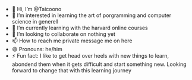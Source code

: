 - 👋 Hi, I’m @Taicoono
- 👀 I’m interested in learning the art of porgramming and computer science in generell
- 🌱 I’m currently learning with the harvard online courses
- 💞️ I’m looking to collaborate on nothing yet
- 📫 How to reach me private message me on here
- 😄 Pronouns: he/him
- ⚡ Fun fact: I like to get head over heels with new things to learn, abondend them when it gets difficult and start something new. Looking forward to change that with this learning journey

<!---
Taicoono/Taicoono is a ✨ special ✨ repository because its `README.md` (this file) appears on your GitHub profile.
You can click the Preview link to take a look at your changes.
--->
